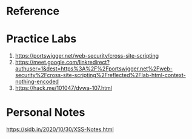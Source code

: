 # Reference 

# Practice Labs
1. https://portswigger.net/web-security/cross-site-scripting
2. https://meet.google.com/linkredirect?authuser=1&dest=https%3A%2F%2Fportswigger.net%2Fweb-security%2Fcross-site-scripting%2Freflected%2Flab-html-context-nothing-encoded
3. https://hack.me/101047/dvwa-107.html

# Personal Notes
https://sidb.in/2020/10/30/XSS-Notes.html
